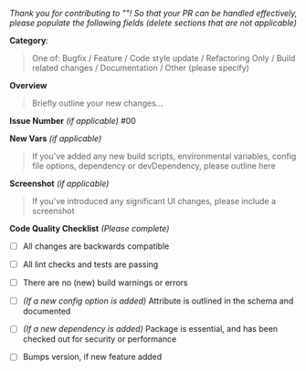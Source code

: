 *Thank you for contributing to "<PROJECT NAME>"! So that your PR can be handled effectively, please populate the following fields (delete sections that are not applicable)*

**Category**: 
> One of: Bugfix / Feature / Code style update / Refactoring Only / Build related changes /  Documentation / Other (please specify)

**Overview**
> Briefly outline your new changes...

**Issue Number** _(if applicable)_ #00

**New Vars** _(if applicable)_
> If you've added any new build scripts, environmental variables, config file options, dependency or devDependency, please outline here

**Screenshot** _(if applicable)_
> If you've introduced any significant UI changes, please include a screenshot

**Code Quality Checklist** _(Please complete)_
- [ ] All changes are backwards compatible
- [ ] All lint checks and tests are passing
- [ ] There are no (new) build warnings or errors
- [ ] _(If a new config option is added)_ Attribute is outlined in the schema and documented
- [ ] _(If a new dependency is added)_ Package is essential, and has been checked out for security or performance
- [ ] Bumps version, if new feature added

